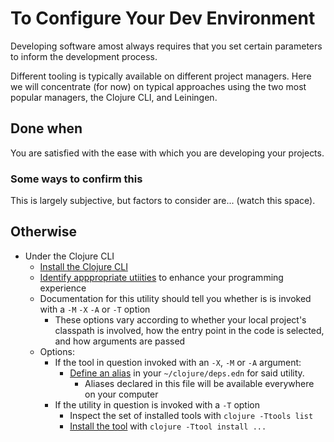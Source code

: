 # To Configure Your Dev Environment

Developing software amost always requires that you set certain
parameters to inform the development process.

Different tooling is typically available on different project
managers. Here we will concentrate (for now) on typical approaches
using the two most popular managers, the Clojure CLI, and Leiningen.

## Done when

You are satisfied with the ease with which you are developing your projects.

### Some ways to confirm this

This is largely subjective, but factors to consider are... (watch this space).

## Otherwise

- Under the Clojure CLI
  - [Install the Clojure CLI]
  - [Identify apppropriate utiities] to enhance your programming experience
  - Documentation for this utility should tell you whether is is
    invoked with a `-M` `-X` `-A` or `-T` option
    - These options vary according to whether your local project's classpath
      is involved, how the entry point in the code is selected, and
      how arguments are passed
  - Options:
    - If the tool in question invoked with an `-X`, `-M` or `-A`
      argument:
      - [Define an alias] in your `~/clojure/deps.edn` for said utility.
        - Aliases declared in this file will be available everywhere on your computer
    - If the utility in question is invoked with a `-T` option 
      - Inspect the set of installed tools with `clojure -Ttools list`
      - [Install the tool] with `clojure -Ttool install ...`

[Define an alias]:./ToDefineAnAliasInDepsEdn.md
[Identify apppropriate utiities]:./ToIdentifyDevelopmentTools.md
[Install the Clojure CLI]:./ToInstallTheClojureCli.md
[Install the tool]:./ToInstallClojureCLITool.md
